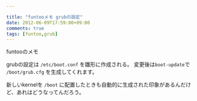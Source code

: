 ```yaml
---

title: "funtooメモ grubの設定"
date: 2012-06-09T17:59:00+09:00
comments: true
tags: [funtoo,grub]
---
```

funtooのメモ

grubの設定は `/etc/boot.conf` を雛形に作成される。
変更後は`boot-update`で `/boot/grub.cfg` を生成してくれます。

新しいkernelを `/boot` に配置したときも自動的に生成された印象があるんだけど、あれはどうなってんだろう。
